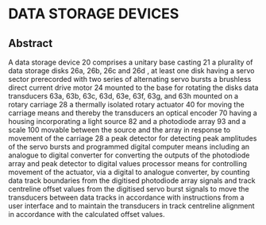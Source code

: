 # DATA STORAGE DEVICES

## Abstract
A data storage device 20 comprises a unitary base casting 21 a plurality of data storage disks 26a, 26b, 26c and 26d , at least one disk having a servo sector prerecorded with two series of alternating servo bursts a brushless direct current drive motor 24 mounted to the base for rotating the disks data transducers 63a, 63b, 63c, 63d, 63e, 63f, 63g, and 63h mounted on a rotary carriage 28 a thermally isolated rotary actuator 40 for moving the carriage means and thereby the transducers an optical encoder 70 having a housing incorporating a light source 82 and a photodiode array 93 and a scale 100 movable between the source and the array in response to movement of the carriage 28 a peak detector for detecting peak amplitudes of the servo bursts and programmed digital computer means including an analogue to digital converter for converting the outputs of the photodiode array and peak detector to digital values processor means for controlling movement of the actuator, via a digital to analogue converter, by counting data track boundaries from the digitised photodiode array signals and track centreline offset values from the digitised servo burst signals to move the transducers between data tracks in accordance with instructions from a user interface and to maintain the transducers in track centreline alignment in accordance with the calculated offset values.